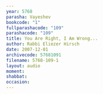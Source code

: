 ```yaml
---
year: 5768
parasha: Vayeshev
bookcode: "1"
fullparashacode: "109"
parashacode: "109"
title: You Are Right, I Am Wrong...
author: Rabbi Eliezer Hirsch
date: 2007-12-01
archivecode: 57681091
filename: 5768-109-1
layout: audio
moment: 
shabbat: 
occasion: 
---
```

